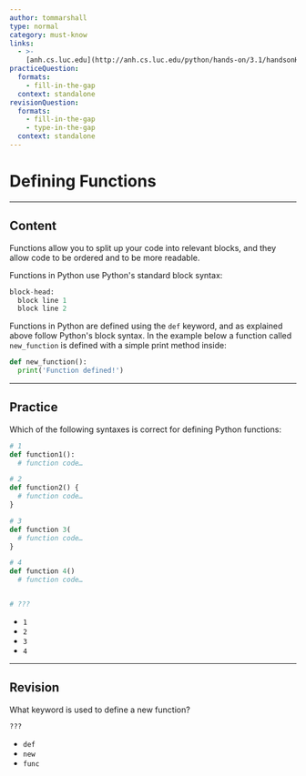```yaml
---
author: tommarshall
type: normal
category: must-know
links:
  - >-
    [anh.cs.luc.edu](http://anh.cs.luc.edu/python/hands-on/3.1/handsonHtml/functions.html){website}
practiceQuestion:
  formats:
    - fill-in-the-gap
  context: standalone
revisionQuestion:
  formats:
    - fill-in-the-gap
    - type-in-the-gap
  context: standalone
---
```


# Defining Functions


---

## Content

Functions allow you to split up your code into relevant blocks, and they allow code to be ordered and to be more readable.

Functions in Python use Python's standard block syntax:

```python
block-head:
  block line 1
  block line 2
```

Functions in Python are defined using the `def` keyword, and as explained above follow Python's block syntax. In the example below a function called `new_function` is defined with a simple print method inside:

```python
def new_function():
  print('Function defined!')
```


---

## Practice

Which of the following syntaxes is correct for defining Python functions:

```python
# 1
def function1():
  # function code…

# 2
def function2() {
  # function code…
}

# 3
def function 3(
  # function code…
}

# 4
def function 4()
  # function code…


# ???
```

- `1`
- `2`
- `3`
- `4`


---

## Revision

What keyword is used to define a new function?

```python
???
```

- `def`
- `new`
- `func`
 
